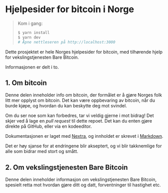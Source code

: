 # Hjelpesider for bitcoin i Norge

> Kom i gang:
>
> ```bash
> $ yarn install
> $ yarn dev
> # Åpne nettleseren på http://localhost:3000
> ```

Dette prosjektet er hele Norges hjelpesider for bitcoin, med tilhørende hjelp
for vekslingstjenesten Bare Bitcoin.

Informasjonen er delt i to.

## 1. Om bitcoin

Denne delen inneholder info om bitcoin, der formålet er å gjøre Norges folk litt
mer opplyst om bitcoin. Det kan være oppbevaring av bitcoin, når du burde kjøpe,
og hvordan du kan beskytte deg mot svindel.

Om du ser noe som kan forbedres, tar vi veldig gjerne i mot bidrag! Det skjer
ved å lage en _pull request_ til dette repoet. Det kan du enten gjøre direkte på
GitHub, eller via en kodeeditor.

Dokumentasjonen er laget med [Nextra](https://nextra.site/), og innholdet er
skrevet i
[Markdown](https://docs.github.com/en/get-started/writing-on-github/getting-started-with-writing-and-formatting-on-github/basic-writing-and-formatting-syntax).

Det er høy sjanse for at endringene blir akseptert, og vi blir takknemlige for
alle som bidrar med stort og smått.

## 2. Om vekslingstjenesten Bare Bitcoin

Denne delen inneholder informasjon om vekslingstjenesten Bare Bitcoin, spesielt
retta mot hvordan gjøre ditt og datt, forventninger til hastighet etc.
